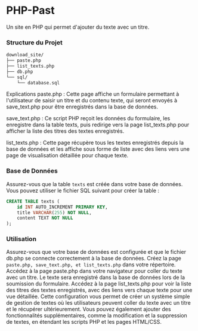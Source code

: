 # PHP-Past
Un site en PHP qui permet d'ajouter du texte avec un titre.


### **Structure du Projet**

```markdown
download_site/
├── paste.php
├── list_texts.php
├── db.php
└── sql/
    └── database.sql
```

Explications
paste.php : Cette page affiche un formulaire permettant à l'utilisateur de saisir un titre et du contenu texte, qui seront envoyés à save_text.php pour être enregistrés dans la base de données.

save_text.php : Ce script PHP reçoit les données du formulaire, les enregistre dans la table texts, puis redirige vers la page list_texts.php pour afficher la liste des titres des textes enregistrés.

list_texts.php : Cette page récupère tous les textes enregistrés depuis la base de données et les affiche sous forme de liste avec des liens vers une page de visualisation détaillée pour chaque texte.


### **Base de Données**
Assurez-vous que la table `texts` est créée dans votre base de données. Vous pouvez utiliser le fichier SQL suivant pour créer la table :

```sql
CREATE TABLE texts (
    id INT AUTO_INCREMENT PRIMARY KEY,
    title VARCHAR(255) NOT NULL,
    content TEXT NOT NULL
);
```



### **Utilisation**
Assurez-vous que votre base de données est configurée et que le fichier db.php se connecte correctement à la base de données.
Créez la page `paste.php, save_text.php, et list_texts.php` dans votre répertoire.
Accédez à la page paste.php dans votre navigateur pour coller du texte avec un titre.
Le texte sera enregistré dans la base de données lors de la soumission du formulaire.
Accédez à la page list_texts.php pour voir la liste des titres des textes enregistrés, avec des liens vers chaque texte pour une vue détaillée.
Cette configuration vous permet de créer un système simple de gestion de textes où les utilisateurs peuvent coller du texte avec un titre et le récupérer ultérieurement. Vous pouvez également ajouter des fonctionnalités supplémentaires, comme la modification et la suppression de textes, en étendant les scripts PHP et les pages HTML/CSS.
